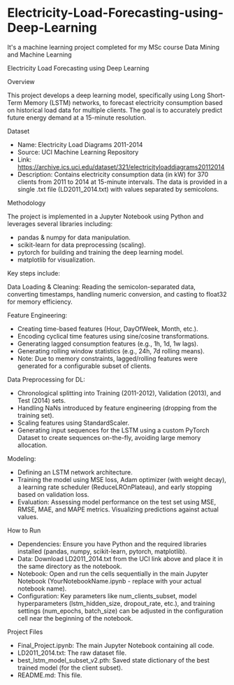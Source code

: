 # Electricity-Load-Forecasting-using-Deep-Learning
It's a machine learning project completed for my MSc course Data Mining and Machine Learning

Electricity Load Forecasting using Deep Learning

Overview

This project develops a deep learning model, specifically using Long Short-Term Memory (LSTM) networks, to forecast electricity consumption based on historical load data for multiple clients. The goal is to accurately predict future energy demand at a 15-minute resolution.

Dataset

- Name: Electricity Load Diagrams 2011-2014
- Source: UCI Machine Learning Repository
- Link: https://archive.ics.uci.edu/dataset/321/electricityloaddiagrams20112014
- Description: Contains electricity consumption data (in kW) for 370 clients from 2011 to 2014 at 15-minute intervals. The data is provided in a single .txt file (LD2011_2014.txt) with values separated by semicolons.

Methodology

The project is implemented in a Jupyter Notebook using Python and leverages several libraries including:
- pandas & numpy for data manipulation.
- scikit-learn for data preprocessing (scaling).
- pytorch for building and training the deep learning model.
- matplotlib for visualization.

Key steps include:

Data Loading & Cleaning:
Reading the semicolon-separated data, converting timestamps, handling numeric conversion, and casting to float32 for memory efficiency.

Feature Engineering:
- Creating time-based features (Hour, DayOfWeek, Month, etc.).
- Encoding cyclical time features using sine/cosine transformations.
- Generating lagged consumption features (e.g., 1h, 1d, 1w lags).
- Generating rolling window statistics (e.g., 24h, 7d rolling means).
- Note: Due to memory constraints, lagged/rolling features were generated for a configurable subset of clients.

Data Preprocessing for DL:

- Chronological splitting into Training (2011-2012), Validation (2013), and Test (2014) sets.
- Handling NaNs introduced by feature engineering (dropping from the training set).
- Scaling features using StandardScaler.
- Generating input sequences for the LSTM using a custom PyTorch Dataset to create sequences on-the-fly, avoiding large memory allocation.

Modeling:

- Defining an LSTM network architecture.
- Training the model using MSE loss, Adam optimizer (with weight decay), a learning rate scheduler (ReduceLROnPlateau), and early stopping based on validation loss.
- Evaluation: Assessing model performance on the test set using MSE, RMSE, MAE, and MAPE metrics. Visualizing predictions against actual values.

How to Run

- Dependencies: Ensure you have Python and the required libraries installed (pandas, numpy, scikit-learn, pytorch, matplotlib).
- Data: Download LD2011_2014.txt from the UCI link above and place it in the same directory as the notebook.
- Notebook: Open and run the cells sequentially in the main Jupyter Notebook (YourNotebookName.ipynb - replace with your actual notebook name).
- Configuration: Key parameters like num_clients_subset, model hyperparameters (lstm_hidden_size, dropout_rate, etc.), and training settings (num_epochs, batch_size) can be adjusted in the configuration cell near the beginning of the notebook.

Project Files

- Final_Project.ipynb: The main Jupyter Notebook containing all code.
- LD2011_2014.txt: The raw dataset file.
- best_lstm_model_subset_v2.pth: Saved state dictionary of the best trained model (for the client subset).
- README.md: This file.

